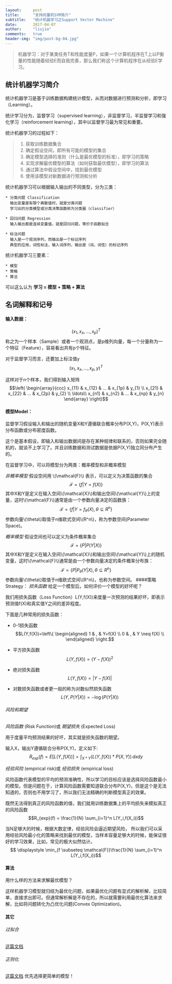 ```yaml
---
layout:     post    
title:      "支持向量机SVM简介"    
subtitle:   "统计机器学习之Support Vector Machine"          
date:       2017-04-07            
author:     "liujia"                      
comments:   true
header-img: "img/post-bg-04.jpg"
---
```


<script type="text/javascript" src="http://cdn.mathjax.org/mathjax/latest/MathJax.js?config=default"></script>

> 机器学习：对于某类任务T和性能度量P，如果一个计算机程序在T上以P衡量的性能随着经验E而自我完善，那么我们称这个计算机程序在从经验E学习。

## 统计机器学习简介

统计机器学习是基于训练数据构建统计模型，从而对数据进行预测和分析，即学习（Learning）。 

统计学习分为，监督学习（supervised learning），非监督学习，半监督学习和强化学习（reinforcement learning），其中以监督学习最为常见和重要。

统计机器学习的过程如下： 
 > 1. 获取训练数据集合 
 > 2. 确定假设空间，即所有可能的模型的集合 
 > 3. 确定模型选择的准则（什么是最优模型的标准），即学习的策略 
 > 4. 实现求解最优模型的算法（如何获取最优模型），即学习的算法 
 > 5. 通过算法中假设空间中，找到最优模型 
 > 6. 使用该模型对新数据进行预测和分析


统计机器学习可以根据输入输出的不同类型，分为三类： 

```
* 分类问题 Classification
  输出变量是有限个离散值时，就是分类问题
  学习出的分类模型或分类决策函数称为分类器（classifier） 
  
* 回归问题 Regression
  输入输出都是连续变量值，就是回归问题，等价于函数拟合
  
* 标注问题 
  输入是一个观测序列，而输出是一个标记序列 
  典型的应用，词性标注，输入词序列，输出是（词，词性）的标记序列 
```    

统计机器学习三要素：

```
* 模型
* 策略
* 算法
```
可以这么认为 **学习 = 模型 + 策略 + 算法**


## 名词解释和记号
      
      

#### 输入数据：
$$(x_1,x_x,\ldots,x_p)^T$$
称之为一个样本（Sample）或者一个观测点，是p维列向量，每一个分量称为一个特征（Feature），容易看出共有p个特征。

对于监督学习而言，还要加上标注值y
$$(x_1,x_x,\ldots,x_p,y)^T$$

这样对于n个样本，我们得到输入矩阵
$$\left( \begin{array}{ccc}
x_{11} & x_{12} & ... & x_{1p} & y_{1} \\
x_{21} & x_{22} & ... & x_{2p} & y_{2} \\
\ldots\\
x_{n1} & x_{n2} & ... & x_{np} & y_{n} \end{array} \right)$$

#### 模型Model：
监督学习假设输入和输出的随机变量X和Y遵循联合概率分布P(X,Y)，P(X,Y)表示分布函数或分布密度函数。
 
这个是基本假设，即输入和输出数据间是存在某种规律和联系的，否则如果完全随机的，就谈不上学习了。并且训练数据和测试数据是依据P(X,Y)独立同分布产生的。

在监督学习中，可以将模型分为两类：概率模型和非概率模型

_非概率模型_
假设空间用 \\(\mathcal{F}\\) 表示，可以定义为决策函数的集合
$$ \mathcal{F} = \{f | Y = f(X)\}$$
其中X和Y是定义在输入空间\\(\mathcal{X}\\)和输出空间\\(\mathcal{Y}\\)上的变量，这时\\(\mathcal{F}\\)通常是由一个参数向量决定的函数族：
$$ \mathcal{F} = \{f | Y = f_{\theta}(X), \theta \subseteq R^n\}$$
参数向量\\(\theta\\)取值于n维欧式空间\\(R^n\\)，称为参数空间(Parameter Space)。

_概率模型_
假设空间也可以定义为条件概率集合
$$ \mathcal{F} = \{P | P(Y|X)\}$$
其中X和Y是定义在输入空间\\(\mathcal{X}\\)和输出空间\\(\mathcal{Y}\\)上的随机变量，这时\\(\mathcal{F}\\)通常是由一个参数向量决定的条件概率分布族：
$$ \mathcal{F} = \{P | P_{\theta}(Y|X), \theta \subseteq R^n\}$$
参数向量\\(\theta\\)取值于n维欧式空间\\(R^n\\)，也称为参数空间。
####策略Strategy：
_损失函数_
给定一个模型后，如何评价一个模型的好坏呢？

我们用损失函数（Loss Function）L(Y,f(X))来度量一次预测的结果好坏，即表示预测值f(X)和真实值Y之间的差异程度。


下面是几种常用的损失函数：


* 0-1损失函数
$$L(Y,f(X))=\left\{
\begin{aligned}
1 & , & Y=f(X) \\
0 & , & Y \neq f(X) \\
\end{aligned}
\right.$$

* 平方损失函数
$$L(Y,f(X))=(Y - f(X))^2$$

* 绝对损失函数
$$L(Y,f(X))=|Y - f(X)|$$

* 对数损失函数或者更一般的称为对数似然损失函数
$$L(Y,P(Y|X))=-\log(P(Y|X))$$

###### 风险和期望
_风险函数_ (Risk Function)或 _期望损失_ (Expected Loss) 

用于度量平均预测结果的好坏，其实就是损失函数的期望。

输入X，输出Y遵循联合分布P(X,Y)，定义如下:
$$R_{exp}(f) = E[L(Y,f(X))] = \int_{X*Y} (L(Y,f(X))*P(X,Y))\,dxdy$$

_经验风险_ (empirical risk)或 _经验损失_ (empirical loss) 

风险函数代表模型的平均的预测准确性，所以学习的目标应该是选择风险函数最小的模型。但是问题在于，计算风险函数需要知道联合分布P(X,Y)，但是这个是无法知道的，否则也不用学习了，所以我们无法精确的判断模型真正的效果。

既然无法得到真正的风险函数的值，我们就用训练数据集上的平均损失来模拟真正的风险函数
$$R_{exp}(f) = \frac{1}{N} \sum_{i=1}^n L(Y_i,f(X_i))$$

当N足够大的时候，根据大数定律，经验风险会逼近期望风险， 所以我们可以采用经验风险最小化的策略来找到最优的模型，当样本容量足够大的时候，能保证很好的学习效果，比如，常见的极大似然估计。
$$ \displaystyle \min_{f \subseteq \mathcal{F}}\frac{1}{N} \sum_{i=1}^n L(Y_i,f(X_i))$$

#### 算法 
用什么样的方法来求解最优模型？ 

这样机器学习模型就归结为最优化问题，如果最优化问题有显式的解析解，比较简单，直接求出即可。但通常解析解是不存在的，所以就需要利用最优化算法来求解，比如将问题转化为凸优化问题(Convex Optimization)。

#### 其它
      
      
###### 过拟合
[这篇文档](https://en.wikipedia.org/wiki/Overfitting)
###### 正则化
[这篇文档](https://en.wikipedia.org/wiki/Regularization_(mathematics))
优先选择更简单的模型！





